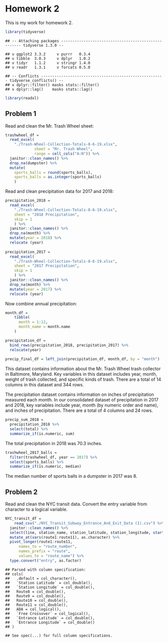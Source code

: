 Homework 2
================

This is my work for homework 2.

``` r
library(tidyverse)
```

    ## -- Attaching packages ---------------------------------------------------- tidyverse 1.3.0 --

    ## v ggplot2 3.3.2     v purrr   0.3.4
    ## v tibble  3.0.3     v dplyr   1.0.2
    ## v tidyr   1.1.2     v stringr 1.4.0
    ## v readr   1.3.1     v forcats 0.5.0

    ## -- Conflicts ------------------------------------------------------- tidyverse_conflicts() --
    ## x dplyr::filter() masks stats::filter()
    ## x dplyr::lag()    masks stats::lag()

``` r
library(readxl)
```

## Problem 1

Read and clean the Mr. Trash Wheel sheet:

``` r
trashwheel_df = 
  read_excel(
    "./Trash-Wheel-Collection-Totals-8-6-19.xlsx",
             sheet = "Mr. Trash Wheel", 
             range = cell_cols("A:N")) %>% 
  janitor::clean_names() %>% 
  drop_na(dumpster) %>% 
  mutate(
    sports_balls = round(sports_balls), 
    sports_balls = as.integer(sports_balls)
    ) 
```

Read and clean precipitation data for 2017 and 2018:

``` r
precipitation_2018 = 
  read_excel(
    "./Trash-Wheel-Collection-Totals-8-6-19.xlsx",
    sheet = "2018 Precipitation", 
    skip = 1
    ) %>% 
  janitor::clean_names() %>% 
  drop_na(month) %>% 
  mutate(year = 2018) %>% 
  relocate (year)
             
precipitation_2017 = 
  read_excel(
    "./Trash-Wheel-Collection-Totals-8-6-19.xlsx",
    sheet = "2017 Precipitation", 
    skip = 1
    ) %>% 
  janitor::clean_names() %>% 
  drop_na(month) %>% 
  mutate(year = 2017) %>% 
  relocate (year)
```

Now combine annual precipitation:

``` r
month_df = 
    tibble(
      month = 1:12,
      month_name = month.name
    )

precipitation_df = 
  bind_rows(precipitation_2018, precipitation_2017) %>% 
  relocate(year)  
  
precip_final_df = left_join(precipitation_df, month_df, by = "month")
```

This dataset contains information about the Mr. Trash Wheel trash
collector in Baltimore, Maryland. Key variables in this dataset includes
year, month, weight of trash collected, and specific kinds of trash.
There are a total of 14 columns in this dataset and 344 rows.

The precipitation dataset contains information on inches of
precipitation measured each month. In our consolidated dataset of
precipitation in 2017 and 2018, key variables include year, month (by
numeric order and name), and inches of precipitation. There are a total
of 4 columns and 24 rows.

``` r
precip_sum_2018 = 
  precipitation_2018 %>% 
  select(total) %>% 
  summarize_if(is.numeric, sum)
```

The total precipitation in 2018 was 70.3 inches.

``` r
trashwheel_2017_balls = 
  filter(trashwheel_df, year == 2017) %>% 
  select(sports_balls) %>% 
  summarize_if(is.numeric, median)
```

The median number of sports balls in a dumpster in 2017 was 8.

## Problem 2

Read and clean the NYC transit data. Convert the entry variable from
character to a logical variable.

``` r
NYC_transit_df = 
    read_csv("./NYC_Transit_Subway_Entrance_And_Exit_Data (1).csv") %>% 
  janitor::clean_names() %>% 
  select(line, station_name, station_latitude, station_longitude, starts_with("route"), entry, vending, entrance_type, ada) %>% 
  mutate_at(vars(route1:route11), as.character) %>% 
  pivot_longer(route1:route11, 
      names_to = "route_number",
      names_prefix = "route",
      values_to = "route_name") %>% 
  type.convert("entry", as.factor) 
```

    ## Parsed with column specification:
    ## cols(
    ##   .default = col_character(),
    ##   `Station Latitude` = col_double(),
    ##   `Station Longitude` = col_double(),
    ##   Route8 = col_double(),
    ##   Route9 = col_double(),
    ##   Route10 = col_double(),
    ##   Route11 = col_double(),
    ##   ADA = col_logical(),
    ##   `Free Crossover` = col_logical(),
    ##   `Entrance Latitude` = col_double(),
    ##   `Entrance Longitude` = col_double()
    ## )

    ## See spec(...) for full column specifications.
